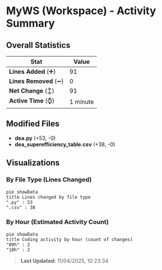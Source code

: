 # MyWS (Workspace) - Activity Summary 

## Overall Statistics

| Stat                   | Value                                                             |
| ---------------------- | ----------------------------------------------------------------- |
| **Lines Added** (➕)   | 91                                          |
| **Lines Removed** (➖) | 0                                        |
| **Net Change** (↕)    | 91                |
| **Active Time** (⌚)   | 1 minute |


## Modified Files
- **dea.py** (+53, -0)
- **dea_superefficiency_table.csv** (+38, -0)

## Visualizations

### By File Type (Lines Changed)

```mermaid
pie showData
title Lines changed by file type
".py" : 53
".csv" : 38
```

### By Hour (Estimated Activity Count)

```mermaid
pie showData
title Coding activity by hour (count of changes)
"09h" : 2
"10h" : 2
```


> **Last Updated:** 11/04/2025, 10:23:34
